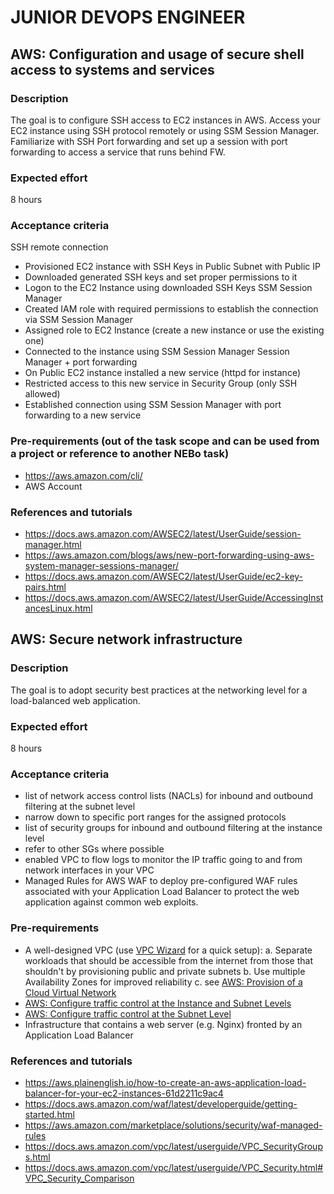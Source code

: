 # JUNIOR DEVOPS ENGINEER

## AWS: Configuration and usage of secure shell access to systems and services

### Description 
The goal is to configure SSH access to EC2 instances in AWS. Access your EC2 instance using SSH protocol remotely or using SSM Session Manager.
Familiarize with SSH Port forwarding and set up a session with port forwarding to access a service that runs behind FW.

### Expected effort
8 hours

### Acceptance criteria
SSH remote connection
* Provisioned EC2 instance with SSH Keys in Public Subnet with Public IP
* Downloaded generated SSH keys and set proper permissions to it
* Logon to the EC2 Instance using downloaded SSH Keys
SSM Session Manager
* Created IAM role with required permissions to establish the connection via SSM Session Manager
* Assigned role to EC2 Instance (create a new instance or use the existing one)
* Connected to the instance using SSM Session Manager
Session Manager + port forwarding
* On Public EC2 instance installed a new service (httpd for instance)
* Restricted access to this new service in Security Group (only SSH allowed)
* Established connection using SSM Session Manager with port forwarding to a new service

### Pre-requirements (out of the task scope and can be used from a project or reference to another NEBo task)
* https://aws.amazon.com/cli/
* AWS Account

### References and tutorials
* https://docs.aws.amazon.com/AWSEC2/latest/UserGuide/session-manager.html
* https://aws.amazon.com/blogs/aws/new-port-forwarding-using-aws-system-manager-sessions-manager/
* https://docs.aws.amazon.com/AWSEC2/latest/UserGuide/ec2-key-pairs.html
* https://docs.aws.amazon.com/AWSEC2/latest/UserGuide/AccessingInstancesLinux.html



## AWS: Secure network infrastructure

### Description
The goal is to adopt security best practices at the networking level for a load-balanced web application.

### Expected effort
8 hours

### Acceptance criteria
* list of network access control lists (NACLs) for inbound and outbound filtering at the subnet level
* narrow down to specific port ranges for the assigned protocols
* list of security groups for inbound and outbound filtering at the instance level
* refer to other SGs where possible
* enabled VPC to flow logs to monitor the IP traffic going to and from network interfaces in your VPC
* Managed Rules for AWS WAF to deploy pre-configured WAF rules associated with your Application Load Balancer to protect the web application against common web exploits.

### Pre-requirements
* A well-designed VPC (use [VPC Wizard](https://docs.aws.amazon.com/vpc/latest/userguide/VPC_wizard.html) for a quick setup):
    a. Separate workloads that should be accessible from the internet from those that shouldn't by provisioning public and private subnets
    b. Use multiple Availability Zones for improved reliability
    c. see [AWS: Provision of a Cloud Virtual Network](https://confluence.softserveinc.com/display/SDO/AWS%3A+Provision+of+a+Cloud+Virtual+Network)
* [AWS: Configure traffic control at the Instance and Subnet Levels](https://confluence.softserveinc.com/display/SDO/AWS%3A+Configure+traffic+control+at+the+Instance+and+Subnet+Levels)
* [AWS: Configure traffic control at the Subnet Level](https://confluence.softserveinc.com/display/SDO/AWS%3A+Configure+traffic+control+at+the+Subnet+Level)
* Infrastructure that contains a web server (e.g. Nginx) fronted by an Application Load Balancer

### References and tutorials
* https://aws.plainenglish.io/how-to-create-an-aws-application-load-balancer-for-your-ec2-instances-61d2211c9ac4
* https://docs.aws.amazon.com/waf/latest/developerguide/getting-started.html
* https://aws.amazon.com/marketplace/solutions/security/waf-managed-rules
* https://docs.aws.amazon.com/vpc/latest/userguide/VPC_SecurityGroups.html
* https://docs.aws.amazon.com/vpc/latest/userguide/VPC_Security.html#VPC_Security_Comparison

